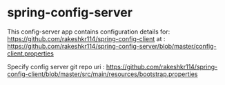 # spring-config-server

This config-server app contains configuration details for: https://github.com/rakeshkr114/spring-config-client
at : https://github.com/rakeshkr114/spring-config-server/blob/master/config-client.properties

Specify config server git repo uri :
https://github.com/rakeshkr114/spring-config-client/blob/master/src/main/resources/bootstrap.properties

